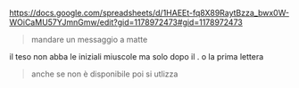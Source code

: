 https://docs.google.com/spreadsheets/d/1HAEEt-fq8X89RaytBzza_bwx0W-WOiCaMU57YJmnGmw/edit?gid=1178972473#gid=1178972473

> mandare un messaggio a matte

il teso non abba le iniziali miuscole ma solo dopo il . o la prima lettera

> anche se non è disponibile poi si utlizza 
